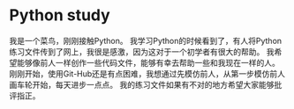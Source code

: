 # Python study
我是一个菜鸟，刚刚接触Python。
我学习Python的时候看到了，有人将Python练习文件传到了网上，我很是感激，因为这对于一个初学者有很大的帮助。
我希望能够像前人一样创作一些代码文件，能够有幸去帮助一些和我现在一样的人。
刚刚开始，使用Git-Hub还是有点困难，我想通过先模仿前人，从第一步模仿前人画车轮开始，每天进步一点点。
我的练习文件如果有不对的地方希望大家能够批评指正。
